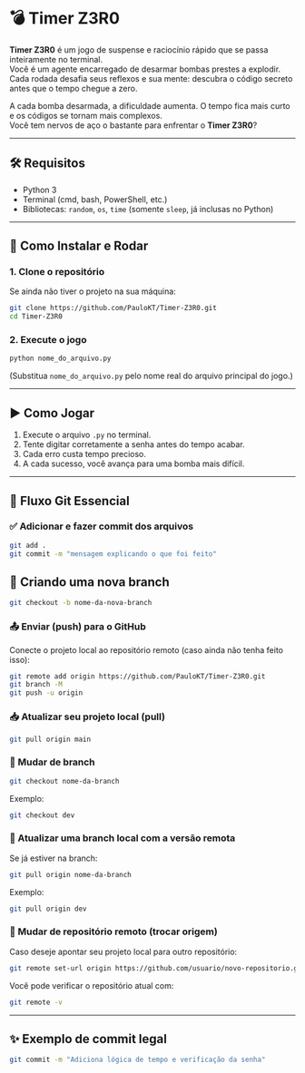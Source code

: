 # 💣 Timer Z3R0

**Timer Z3R0** é um jogo de suspense e raciocínio rápido que se passa inteiramente no terminal.\
Você é um agente encarregado de desarmar bombas prestes a explodir. Cada rodada desafia seus reflexos e sua mente: descubra o código secreto antes que o tempo chegue a zero.

A cada bomba desarmada, a dificuldade aumenta. O tempo fica mais curto e os códigos se tornam mais complexos.\
Você tem nervos de aço o bastante para enfrentar o **Timer Z3R0**?

---

## 🛠 Requisitos

- Python 3
- Terminal (cmd, bash, PowerShell, etc.)
- Bibliotecas: `random`, `os`, `time` (somente `sleep`, já inclusas no Python)

---

## 💾 Como Instalar e Rodar

### 1. Clone o repositório

Se ainda não tiver o projeto na sua máquina:

```bash
git clone https://github.com/PauloKT/Timer-Z3R0.git
cd Timer-Z3R0
```

### 2. Execute o jogo

```bash
python nome_do_arquivo.py
```

(Substitua `nome_do_arquivo.py` pelo nome real do arquivo principal do jogo.)

---

## ▶️ Como Jogar

1. Execute o arquivo `.py` no terminal.
2. Tente digitar corretamente a senha antes do tempo acabar.
3. Cada erro custa tempo precioso.
4. A cada sucesso, você avança para uma bomba mais difícil.

---

## 🚀 Fluxo Git Essencial

### ✅ Adicionar e fazer commit dos arquivos

```bash
git add .
git commit -m "mensagem explicando o que foi feito"
```
## 🌿 Criando uma nova branch

```bash
git checkout -b nome-da-nova-branch
```

### 📤 Enviar (push) para o GitHub

Conecte o projeto local ao repositório remoto (caso ainda não tenha feito isso):

```bash
git remote add origin https://github.com/PauloKT/Timer-Z3R0.git
git branch -M
git push -u origin
```

### 📥 Atualizar seu projeto local (pull)

```bash
git pull origin main
```

### 🌿 Mudar de branch

```bash
git checkout nome-da-branch
```

Exemplo:

```bash
git checkout dev
```

### 🔄 Atualizar uma branch local com a versão remota

Se já estiver na branch:

```bash
git pull origin nome-da-branch
```

Exemplo:

```bash
git pull origin dev
```

### 🔁 Mudar de repositório remoto (trocar origem)

Caso deseje apontar seu projeto local para outro repositório:

```bash
git remote set-url origin https://github.com/usuario/novo-repositorio.git
```

Você pode verificar o repositório atual com:

```bash
git remote -v
```

---

## ✨ Exemplo de commit legal

```bash
git commit -m "Adiciona lógica de tempo e verificação da senha"
```

